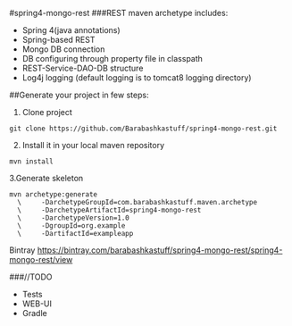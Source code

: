 #spring4-mongo-rest
###REST maven archetype includes:
- Spring 4(java annotations)
- Spring-based REST
- Mongo DB connection
- DB configuring through property file in classpath
- REST-Service-DAO-DB structure
- Log4j logging (default logging is to tomcat8 logging directory)

##Generate your project in few steps:

1. Clone project

```
git clone https://github.com/Barabashkastuff/spring4-mongo-rest.git
```

2. Install it in your local maven repository

```
mvn install
```

3.Generate skeleton

```
mvn archetype:generate 
  \     -DarchetypeGroupId=com.barabashkastuff.maven.archetype
  \     -DarchetypeArtifactId=spring4-mongo-rest 
  \     -DarchetypeVersion=1.0 
  \     -DgroupId=org.example 
  \     -DartifactId=exampleapp
```
Bintray
https://bintray.com/barabashkastuff/spring4-mongo-rest/spring4-mongo-rest/view

###//TODO
- Tests
- WEB-UI
- Gradle

